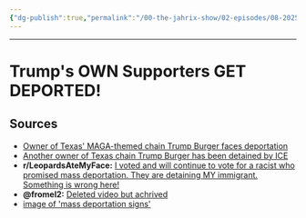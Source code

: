 ```yaml
---
{"dg-publish":true,"permalink":"/00-the-jahrix-show/02-episodes/08-2025/08-27-2025/","tags":["jahrixshow","politics","maga","deportations"],"updated":"2025-08-27T15:29:58.410-04:00"}
---
```


---
# Trump's OWN Supporters GET DEPORTED!

## Sources
- [Owner of Texas' MAGA-themed chain Trump Burger faces deportation](https://www.sacurrent.com/news/owner-of-texas-maga-themed-chain-trump-burger-faces-deportation-38220681)
- [Another owner of Texas chain Trump Burger has been detained by ICE](https://www.sacurrent.com/news/another-owner-of-texas-based-trump-burger-has-been-detained-by-ice-38360717)
- **r/LeopardsAteMyFace:** [I voted and will continue to vote for a racist who promised mass deportation. They are detaining MY immigrant. Something is wrong here!](https://www.reddit.com/r/LeopardsAteMyFace/comments/1me25a2/i_voted_and_will_continue_to_vote_for_a_racist/)
- **@fromel2:** [Deleted video but achrived](https://www.tiktok.com/@thisyou.official2/video/7542824034346585375) 
- [image of 'mass deportation signs'](https://i.guim.co.uk/img/media/aab9de64fcba5bc512cd6d00adb412ba139abea5/498_697_4588_2754/master/4588.jpg?width=1200&quality=85&auto=format&fit=max&s=fe0fbfd5414b5579a287051e9c052808)